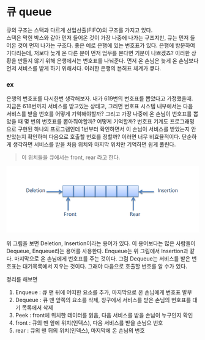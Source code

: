 # 큐 queue

큐의 구조는 스택과 다르게 선입선출(FIFO)의 구조를 가지고 있다.  
스택은 막힌 박스와 같아 먼저 들어온 것이 가장 나중에 나가는 구조지만, 큐는 먼저 들어온 것이 먼저 나가는 구조다. 좋은 예로 은행에 있는 번호표가 있다. 은행에 방문하여 기다리는데, 저보다 늦게 온 다른 분이 먼저 업무를 본다면 기분이 나쁘겠죠? 이러한 상황을 만들지 않기 위해 은행에서는 번호표를 나눠준다. 먼저 온 손님은 늦게 온 손님보다 먼저 서비스를 받게 하기 위해서다. 이러한 은행의 븐허표 체계가 큐다.  
  
### ex
은행의 번호표를 다시한번 생각해보자. 내가 619번의 번호표를 뽑았다고 가정했을때. 지금은 618번까지 서비스를 받고있는 상태고, 그러면 번호표 시스템 내부에서는 다음 서비스를 받을 번호를 어떻게 기억해야할까? 그리고 가장 나중에 온 손님이 번호표를 뽑았을 때 몇 번의 번호표를 뽑아줘야할까? 어떻게 기억할까? 번호표 기계도 프로그래밍으로 구현된 하나의 프로그램인데 1번부터 확인하면서 이 손님이 서비스를 받았는지 안받았는지 확인하며 다음으로 호출할 번호를 정할까? 이러면 너무 비효율적이다. 단순하게 생각하면 서비스를 받을 처음 위치와 마지막 위치만 기억하면 쉽게 풀린다.  

> 이 위치들을 큐에서는 front, rear 라고 한다.

![](./image/queue.png)

위 그림을 보면 Deletion, Insertion이라는 용어가 있다. 이 용어보다는 많은 사람들이 Dequeue, Enqueue라는 용어를 사용한다. Enqueue는 위 그림에서 Insertion과 같다. 마지막으로 온 손님에게 번호표를 주는 것이다. 그럼 Dequeue는 서비스를 받은 번호표는 대기목록에서 지우는 것이다. 그래야 다음으로 호출할 번호를 알 수가 있다.  
  
정리를 해보면
1. Enqueue : 큐 맨 뒤에 어떠한 요소를 추가, 마지막으로 온 손님에게 번호표 발부
2. Dequeue : 큐 맨 앞쪽의 요소를 삭제, 창구에서 서비스를 받은 손님의 번호표를 대기 목록에서 삭제
3. Peek : front에 위치한 데이터를 읽음, 다음 서비스를 받을 손님이 누구인지 확인
4. front : 큐의 맨 앞에 위치(인덱스), 다음 서비스를 받을 손님으 번호
5. rear : 큐의 맨 뒤의 위치(인덱스), 마지막에 온 손님의 번호
